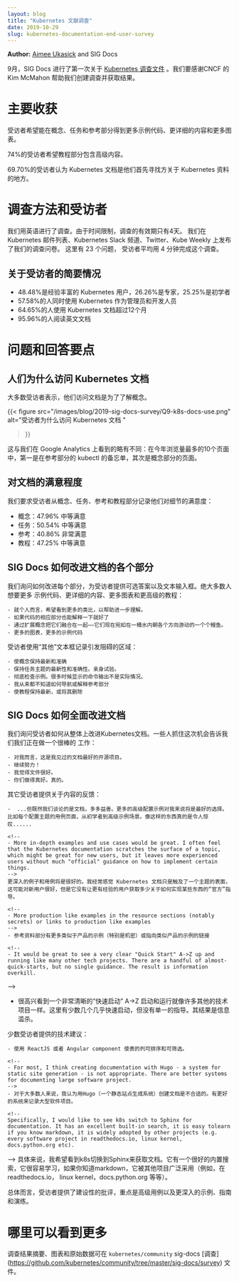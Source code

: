 ```yaml
---
layout: blog
title: "Kubernetes 文献调查"
date: 2019-10-29
slug: kubernetes-documentation-end-user-survey
---
```

<!--
---
layout: blog
title: "Kubernetes Documentation Survey"
date: 2019-10-29
slug: kubernetes-documentation-end-user-survey
---
-->

**Author:** [Aimee Ukasick](https://www.linkedin.com/in/aimee-ukasick/) and SIG Docs

<!--
In September, SIG Docs conducted its first survey about the [Kubernetes
documentation](https://kubernetes.io/docs/). We'd like to thank the CNCF's Kim
McMahon for helping us create the survey and access the results.
-->
9月，SIG Docs 进行了第一次关于 [Kubernetes 调查文件](https://kubernetes.io/docs/) 。我们要感谢CNCF
的 Kim McMahon 帮助我们创建调查并获取结果。

<!--
# Key takeaways
-->
# 主要收获

<!--
Respondents would like more example code, more detailed content, and more
diagrams in the Concepts, Tasks, and Reference sections.
-->
受访者希望能在概念、任务和参考部分得到更多示例代码、更详细的内容和更多图表。

<!--
74% of respondents would like the Tutorials section to contain advanced content.
-->
74%的受访者希望教程部分包含高级内容。

<!--
69.70% said the Kubernetes documentation is the first place they look for
information about Kubernetes.
-->
69.70%的受访者认为 Kubernetes 文档是他们首先寻找方关于 Kubernetes 资料的地方。

<!--
# Survey methodology and respondents
-->
# 调查方法和受访者

<!--
We conducted the survey in English. The survey was only available for 4 days due
to time constraints. We announced the survey on Kubernetes mailing lists, in
Kubernetes Slack channels, on Twitter, and in Kube Weekly. There were 23
questions, and respondents took an average of 4 minutes to complete the survey.
-->
我们用英语进行了调查。由于时间限制，调查的有效期只有4天。
我们在 Kubernetes 邮件列表、Kubernetes Slack 频道、Twitter、Kube Weekly 上发布了我们的调查问卷。
这里有 23 个问题， 受访者平均用 4 分钟完成这个调查。

<!--
## Quick facts about respondents:
-->
## 关于受访者的简要情况

<!--
- 48.48% are experienced Kubernetes users, 26.26% expert, and 25.25% beginner
- 57.58% use Kubernetes in both administrator and developer roles
- 64.65% have been using the Kubernetes documentation for more than 12 months
- 95.96% read the documentation in English
-->
- 48.48%是经验丰富的 Kubernetes 用户，26.26%是专家，25.25%是初学者
- 57.58%的人同时使用 Kubernetes 作为管理员和开发人员
- 64.65%的人使用 Kubernetes 文档超过12个月
- 95.96%的人阅读英文文档

<!--
# Question and response highlights
-->
# 问题和回答要点

<!--
## Why people access the Kubernetes documentation
-->
## 人们为什么访问 Kubernetes 文档

<!--
The majority of respondents stated that they access the documentation for the Concepts.

{{< figure
    src="/images/blog/2019-sig-docs-survey/Q9-k8s-docs-use.png"
    alt="Why respondents access the Kubernetes documentation"
>}}
-->
大多数受访者表示，他们访问文档是为了了解概念。

{{< figure
    src="/images/blog/2019-sig-docs-survey/Q9-k8s-docs-use.png"
    alt="受访者为什么访问 Kubernetes 文档 "
>}}

<!--
This deviates only slightly from what we see in Google Analytics: of the top 10
most viewed pages this year, #1 is the kubectl cheatsheet in the Reference section,
followed overwhelmingly by pages in the Concepts section.
-->
这与我们在 Google Analytics 上看到的略有不同：在今年浏览量最多的10个页面中，第一是在参考部分的 kubectl
的备忘单，其次是概念部分的页面。

<!--
## Satisfaction with the documentation
-->
## 对文档的满意程度

<!--
We asked respondents to record their level of satisfaction with the detail in
the Concepts, Tasks, Reference, and Tutorials sections:
-->
我们要求受访者从概念、任务、参考和教程部分记录他们对细节的满意度：

<!--
- Concepts: 47.96% Moderately Satisfied
- Tasks: 50.54% Moderately Satisfied
- Reference: 40.86% Very Satisfied
- Tutorial: 47.25% Moderately Satisfied
-->
- 概念：47.96% 中等满意
- 任务：50.54% 中等满意
- 参考：40.86% 非常满意
- 教程：47.25% 中等满意

<!--
## How SIG Docs can improve each documentation section
-->
## SIG Docs 如何改进文档的各个部分

<!--
We asked how we could improve each section, providing respondents with
selectable answers as well as a text field. The clear majority would like more
example code, more detailed content, more diagrams, and advanced tutorials:
-->
我们询问如何改进每个部分，为受访者提供可选答案以及文本输入框。绝大多数人想要更多
示例代码、更详细的内容、更多图表和更高级的教程：

<!--
```text
- Personally, would like to see more analogies to help further understanding.
- Would be great if corresponding sections of code were explained too
- Expand on the concepts to bring them together - they're a bucket of separate eels moving in different directions right now
- More diagrams, and more example code
```
-->
```text
- 就个人而言，希望看到更多的类比，以帮助进一步理解。
- 如果代码的相应部分也能解释一下就好了
- 通过扩展概念把它们融合在一起——它们现在宛如在一桶水内朝各个方向游动的一个个鳗鱼。
- 更多的图表，更多的示例代码
```

<!--
Respondents used the "Other" text box to record areas causing frustration:
-->
受访者使用“其他”文本框记录引发阻碍的区域：

<!--
```text
- Keep concepts up to date and accurate
- Keep task topics up to date and accurate. Human testing.
- Overhaul the examples. Many times the output of commands shown is not actual.
- I've never understood how to navigate or interpret the reference section
- Keep the tutorials up to date, or remove them
```
-->
```text
- 使概念保持最新和准确
- 保持任务主题的最新性和准确性。亲身试验。
- 彻底检查示例。很多时候显示的命令输出不是实际情况。
- 我从来都不知道如何导航或解释参考部分
- 使教程保持最新，或将其删除
```

<!--
## How SIG Docs can improve the documentation overall
-->
## SIG Docs 如何全面改进文档

<!--
We asked respondents how we can improve the Kubernetes documentation
overall. Some took the opportunity to tell us we are doing a good job:
-->
我们询问受访者如何从整体上改进Kubernetes文档。一些人抓住这次机会告诉我们我们正在做一个很棒的
工作：

<!--
```text
- For me, it is the best documented open source project.
- Keep going!
- I find the documentation to be excellent.
- You [are] doing a great job. For real.
```
-->
```text
- 对我而言，这是我见过的文档最好的开源项目。
- 继续努力！
- 我觉得文件很好。
- 你们做得真好。真的。
```

<!--
Other respondents provided feedback on the content:
-->
其它受访者提供关于内容的反馈：

<!--
```text
-  ...But since we're talking about docs, more is always better. More
advanced configuration examples would be, to me, the way to go. Like a Use Case page for each configuration topic with beginner to advanced example scenarios. Something like that would be
awesome....
-->
```text
-  ...但既然我们谈论的是文档，多多益善。更多的高级配置示例对我来说将是最好的选择。比如每个配置主题的用例页面，从初学者到高级示例场景。像这样的东西真的是令人惊叹......

<!--
- More in-depth examples and use cases would be great. I often feel that the Kubernetes documentation scratches the surface of a topic, which might be great for new users, but it leaves more experienced users without much "official" guidance on how to implement certain things.
-->
更深入的例子和用例将是很好的。我经常感觉 Kubernetes 文档只是触及了一个主题的表面，这可能对新用户很好，但是它没有让更有经验的用户获取多少关于如何实现某些东西的“官方”指导。

<!--
- More production like examples in the resource sections (notably secrets) or links to production like examples
-->
- 参考资料部分有更多类似于产品的示例（特别是机密）或指向类似产品的示例的链接

<!--
- It would be great to see a very clear "Quick Start" A->Z up and running like many other tech projects. There are a handful of almost-quick-starts, but no single guidance. The result is information overkill.
```
-->
- 很高兴看到一个非常清晰的“快速启动” A->Z 启动和运行就像许多其他的技术项目一样。这里有少数几个几乎快速启动，但没有单一的指导。其结果是信息滥杀。

<!--
A few respondents provided technical suggestions:

```text
- Make table columns sortable and filterable using a ReactJS or Angular component.
-->
少数受访者提供的技术建议：
```text
- 使用 ReactJS 或者 Angular component 使表的列可排序和可筛选。

<!--
- For most, I think creating documentation with Hugo - a system for static site generation - is not appropriate. There are better systems for documenting large software project. 
-->
- 对于大多数人来说，我认为用Hugo（一个静态站点生成系统）创建文档是不合适的。有更好的系统来记录大型软件项目。

<!--
Specifically, I would like to see k8s switch to Sphinx for documentation. It has an excellent built-in search, it is easy tolearn if you know markdown, it is widely adopted by other projects (e.g. every software project in readthedocs.io, linux kernel, docs.python.org etc).
```
-->
具体来说，我希望看到k8s切换到Sphinx来获取文档。它有一个很好的内置搜索，它很容易学习，如果你知道markdown，它被其他项目广泛采用（例如，在 readthedocs.io， linux kernel，docs.python.org 等等）。

<!--
Overall, respondents provided constructive criticism focusing on the need for
advanced use cases as well as more in-depth examples, guides, and walkthroughs.
-->
总体而言，受访者提供了建设性的批评，重点是高级用例以及更深入的示例、指南和演练。

<!--
# Where to see more
-->
# 哪里可以看到更多

<!--
Survey results summary, charts, and raw data are available in `kubernetes/community` sig-docs [survey](https://github.com/kubernetes/community/tree/master/sig-docs/survey) directory.
-->
调查结果摘要、图表和原始数据可在 `kubernetes/community` sig-docs [调查]
(https://github.com/kubernetes/community/tree/master/sig-docs/survey) 文件。

